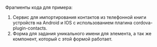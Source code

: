 Фрагменты кода для примера:
1) Сервис для импортирования контактов из телефонной книги устройств на Android и IOS с использованием плагина cordova-plugin-contacts.
2) Форма для задания уникального имени для элемента, а так же компонент, который с этой формой работает.
